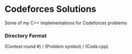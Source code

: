 # Codeforces Solutions
Some of my C++ implementations for Codeforces problems

### Directory Format
(Contest round #) / (Problem symbol) / (Code.cpp) 
